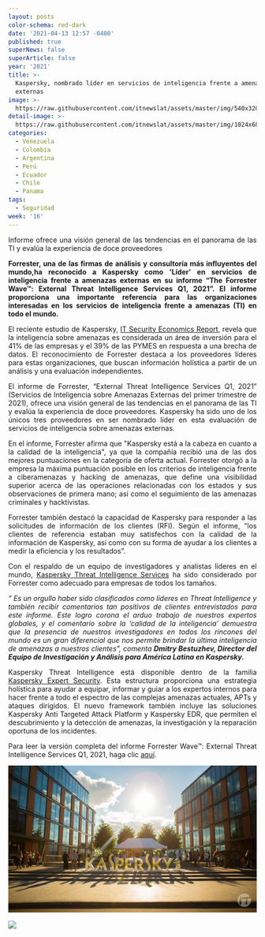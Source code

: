 ```yaml
---
layout: posts
color-schema: red-dark
date: '2021-04-13 12:57 -0400'
published: true
superNews: false
superArticle: false
year: '2021'
title: >-
  Kaspersky, nombrado líder en servicios de inteligencia frente a amenazas
  externas
image: >-
  https://raw.githubusercontent.com/itnewslat/assets/master/img/540x320/Sede-Kaspesky-p.jpg
detail-image: >-
  https://raw.githubusercontent.com/itnewslat/assets/master/img/1024x680/Sede-Kaspesky-g.jpg
categories:
  - Venezuela
  - Colombia
  - Argentina
  - Perú
  - Ecuador
  - Chile
  - Panama
tags:
  - Seguridad
week: '16'
---
```

<p style="text-align: justify;">Informe ofrece una visión general de las tendencias en el panorama de las TI y evalúa la experiencia de doce proveedores</p>
<p style="text-align: justify;"><strong>Forrester, una de las firmas de análisis y consultoría más influyentes del mundo,</strong><strong>ha reconocido a Kaspersky como 'Líder' en servicios de inteligencia frente a amenazas externas en su informe “The Forrester Wave™: External Threat Intelligence Services Q1, 2021”. El informe proporciona una importante referencia para las organizaciones interesadas en los servicios de inteligencia frente a amenazas (TI) en todo el mundo.</strong></p>
<p style="text-align: justify;">El reciente estudio de Kaspersky, <a href="https://go.kaspersky.com/ITSecurityEconomics_SP.html">IT Security Economics Report</a>, revela que la inteligencia sobre amenazas es considerada un área de inversión para el 41% de las empresas y el 39% de las PYMES en respuesta a una brecha de datos. El reconocimiento de Forrester destaca a los proveedores líderes para estas organizaciones, que buscan información holística a partir de un análisis y una evaluación independientes.</p>
<p style="text-align: justify;">El informe de Forrester, “External Threat Intelligence Services Q1, 2021” (Servicios de Inteligencia sobre Amenazas Externas del primer trimestre de 2021), ofrece una visión general de las tendencias en el panorama de las TI y evalúa la experiencia de doce proveedores. Kaspersky ha sido uno de los únicos tres proveedores en ser nombrado líder en esta evaluación de servicios de inteligencia sobre amenazas externas.</p>
<p style="text-align: justify;">En el informe, Forrester afirma que "Kaspersky está a la cabeza en cuanto a la calidad de la inteligencia", ya que la compañía recibió una de las dos mejores puntuaciones en la categoría de oferta actual. Forrester otorgó a la empresa la máxima puntuación posible en los criterios de inteligencia frente a ciberamenazas y hacking de amenazas, que define una visibilidad superior acerca de las operaciones relacionadas con los estados y sus observaciones de primera mano; así como el seguimiento de las amenazas criminales y hacktivistas.</p>
<p style="text-align: justify;">Forrester también destacó la capacidad de Kaspersky para responder a las solicitudes de información de los clientes (RFI). Según el informe, "los clientes de referencia estaban muy satisfechos con la calidad de la información de Kaspersky, así como con su forma de ayudar a los clientes a medir la eficiencia y los resultados".</p>
<p style="text-align: justify;">Con el respaldo de un equipo de investigadores y analistas líderes en el mundo, <a href="https://latam.kaspersky.com/enterprise-security/threat-intelligence">Kaspersky Threat Intelligence Services</a> ha sido considerado por Forrester como adecuado para empresas de todos los tamaños.</p>
<p style="text-align: justify;"><em>” Es un orgullo haber sido clasificados como líderes en Threat Intelligence y también recibir comentarios tan positivos de clientes entrevistados para este informe. Este logro corona el arduo trabajo de nuestros expertos globales, y el comentario sobre la ‘calidad de la inteligencia’ demuestra que la presencia de nuestros investigadores en todos los rincones del mundo es un gran diferencial que nos permite brindar la última inteligencia de amenazas a nuestros clientes”, comenta <strong>Dmitry Bestuzhev, Director del Equipo de Investigación y Análisis para América Latina en Kaspersky.</strong></em></p>
<p style="text-align: justify;">Kaspersky Threat Intelligence está disponible dentro de la familia <a href="https://latam.kaspersky.com/enterprise-security">Kaspersky Expert Security</a>. Esta estructura proporciona una estrategia holística para ayudar a equipar, informar y guiar a los expertos internos para hacer frente a todo el espectro de las complejas amenazas actuales, APTs y ataques dirigidos. El nuevo framework también incluye las soluciones Kaspersky Anti Targeted Attack Platform y Kaspersky EDR, que permiten el descubrimiento y la detección de amenazas, la investigación y la reparación oportuna de los incidentes.</p>
<p style="text-align: justify;">Para leer la versión completa del informe Forrester Wave™: External Threat Intelligence Services Q1, 2021, haga clic <a href="https://latam.kaspersky.com/enterprise-security/threat-intelligence#recognition">aquí</a>.</p>

![](https://raw.githubusercontent.com/itnewslat/assets/master/img/540x320/Sede-Kaspesky-p.jpg)


<img src="https://tracker.metricool.com/c3po.jpg?hash=56f88a41e39ab42c063cc51676587a04"/>